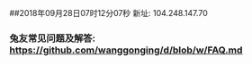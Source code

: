 ##2018年09月28日07时12分07秒 新址: 104.248.147.70
### 兔友常见问题及解答: https://github.com/wanggonging/d/blob/w/FAQ.md
